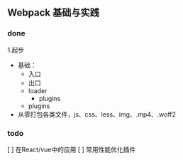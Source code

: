 ## Webpack 基础与实践
### done
1.起步
* 基础：
    * 入口
    * 出口
    * loader
        * plugins
    * plugins
* 从零打包各类文件，js、css、less、img、.mp4、.woff2

### todo
[ ] 在React/vue中的应用
[ ] 常用性能优化插件
